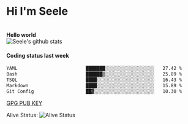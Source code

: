 <h1>Hi I'm Seele</h1>
<br>
<b> Hello world</b>
<br>
<img src="https://github-readme-stats-eight-jade.vercel.app/api?username=Seele0oO&show_icons=true&icon_color=0366d6&bg_color=ffffff&hide_title=true&hide=contribs&include_all_commits=true" alt="Seele's github stats"/>
<br>

<h4>Coding status last week </h4>

<!--START_SECTION:waka-->

```txt
YAML                         ███████░░░░░░░░░░░░░░░░░░   27.42 %
Bash                         ██████▒░░░░░░░░░░░░░░░░░░   25.89 %
TSQL                         ████░░░░░░░░░░░░░░░░░░░░░   16.43 %
Markdown                     ████░░░░░░░░░░░░░░░░░░░░░   15.89 %
Git Config                   ██▓░░░░░░░░░░░░░░░░░░░░░░   10.30 %
```

<!--END_SECTION:waka-->



[GPG PUB KEY](https://keys.openpgp.org/vks/v1/by-fingerprint/3FCE91BF5B9666B55B67213C4C57B7824A5B6680)

Alive Status: ![Alive Status](	https://hc.dvd.moe/badge/60bc779b-9835-415f-9cb9-15fd9d/ZsLaAAbE.svg)
